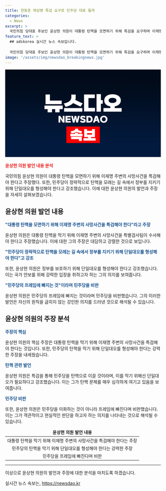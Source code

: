 ```yaml
---
title: 한동훈 채상병 특검 요구로 민주당 대표 될까
categories:
  - News
excerpt: >
  국민의힘 당대표 후보인 윤상현 의원이 대통령 탄핵을 모면하기 위해 특검을 요구하며 이재명 주변 사망사건을 언급하고 비판했다. 특히, 민주당을 향해 강한 비난을 쏟아내며 정치적인 입장을 명확히 했다. 이에 대한 민주당의 반응과 야당 간의 갈등이 더욱 고조될 것으로 보인다. 윤 후보는 이를 통해 정부를 지키기 위한 단일대오 형성을 촉구하고, 이재명 대표의 주변 사망 사건을 특검을 통해 밝혀보자는 발언 등을 내놨다.
feature_text: >
  ## adskorea 실시간 뉴스 속보입니다.

  국민의힘 당대표 후보인 윤상현 의원이 대통령 탄핵을 모면하기 위해 특검을 요구하며 이재명 주변 사망사건을 언급하고 비판했다. 특히, 민주당을 향해 강한 비난을 쏟아내며 정치적인 입장을 명확히 했다. 이에 대한 민주당의 반응과 야당 간의 갈등이 더욱 고조될 것으로 보인다. 윤 후보는 이를 통해 정부를 지키기 위한 단일대오 형성을 촉구하고, 이재명 대표의 주변 사망 사건을 특검을 통해 밝혀보자는 발언 등을 내놨다.
image: '/assets/img/newsdao_breakingnews.jpg'
---
```


<p><img src="/assets/img/newsdao_breakingnews.jpg" alt="adskorea 속보" /></p>

<p><b><span style="color: #ee2323;">윤상현 의원 발언 내용 분석</span></b></p>

<p data-ke-size="size16">국민의힘 윤상현 의원이 대통령 탄핵을 모면하기 위해 이재명 주변의 사망사건을 특검해야 한다고 주장했다. 또한, 민주당이 정략적으로 탄핵을 모레는 길 속에서 정부를 지키기 위해 단일대오를 형성해야 한다고 강조했습니다. 이에 대한 윤상현 의원의 발언과 주장을 자세히 살펴보겠습니다.</p>

<h2 data-ke-size="size26">윤상현 의원 발언 내용</h2>

<p><b><span style="color: #1a5490;">"대통령 탄핵을 모면하기 위해 이재명 주변의 사망사건을 특검해야 한다"라고 주장</span></b></p>

<p data-ke-size="size16">윤상현 의원은 대통령 탄핵을 막기 위해 이재명 주변의 사망사건을 특별검사팀이 수사해야 한다고 주장했습니다. 이에 대한 그의 주장은 대담하고 강렬한 것으로 보입니다.</p>

<p><b><span style="color: #1a5490;">"민주당이 정략적으로 탄핵을 모레는 길 속에서 정부를 지키기 위해 단일대오를 형성해야 한다"고 강조</span></b></p>

<p data-ke-size="size16">또한, 윤상현 의원은 정부를 보호하기 위해 단일대오를 형성해야 한다고 강조했습니다. 이는 국가 안보를 위해 강력한 입장을 취하고자 하는 그의 의지를 보여줍니다.</p>

<p><b><span style="color: #1a5490;">"민주당의 프레임에 빠지는 것"이라며 민주당을 비판</span></b></p>

<p data-ke-size="size16">윤상현 의원은 민주당의 프레임에 빠지는 것이라며 민주당을 비판했습니다. 그의 이러한 발언은 자신의 원칙을 굽히지 않는 강인한 의지를 드러낸 것으로 해석될 수 있습니다.</p>

<h2 data-ke-size="size26">윤상현 의원의 주장 분석</h2>

<p><b><span style="color: #1a5490;">주장의 핵심</span></b></p>

<p data-ke-size="size16">윤상현 의원의 핵심 주장은 대통령 탄핵을 막기 위해 이재명 주변의 사망사건을 특검해야 한다는 것입니다. 또한, 민주당의 탄핵을 막기 위해 단일대오를 형성해야 한다는 강력한 주장을 내세웠습니다.</p>

<p><b><span style="color: #1a5490;">탄핵 관련 발언</span></b></p>

<p data-ke-size="size16">윤상현 의원은 특검을 통해 민주당을 탄핵으로 이끌 것이라며, 이를 막기 위해선 단일대오가 필요하다고 강조했습니다. 이는 그가 탄핵 문제를 매우 심각하게 여기고 있음을 보여줍니다.</p>

<p><b><span style="color: #1a5490;">민주당 비판</span></b></p>

<p data-ke-size="size16">또한, 윤상현 의원은 민주당을 미화하는 것이 아니라 프레임에 빠진다며 비판했습니다. 이는 그가 객관적이고 현실적인 판단을 하고자 하는 의지를 나타내는 것으로 해석될 수 있습니다.</p>

<table>
<thead>
<tr>
<td style="text-align: center; height: 17px;"><b>윤상현 의원 발언 내용</b></td>
</tr>
</thead>
<tbody>
<tr>
<td style="text-align: center; height: 17px;">대통령 탄핵을 막기 위해 이재명 주변의 사망사건을 특검해야 한다는 주장</td>
</tr>
<tr>
<td style="text-align: center; height: 17px;">민주당의 탄핵을 막기 위해 단일대오를 형성해야 한다는 강력한 주장</td>
</tr>
<tr>
<td style="text-align: center; height: 17px;">민주당을 프레임에 빠진다며 비판</td>
</tr>
</tbody>
</table>

<hr>

<p>이상으로 윤상현 의원의 발언과 주장에 대한 분석을 마치도록 하겠습니다.</p>
실시간 뉴스 속보는, <a href="https://newsdao.kr" rel="dofollow">https://newsdao.kr</a>


